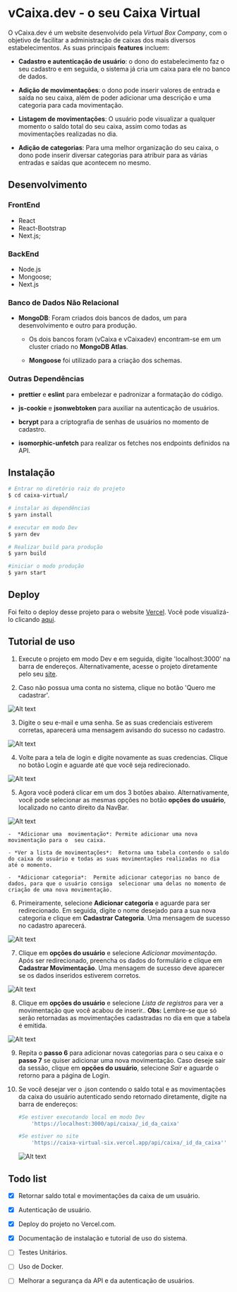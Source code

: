 # vCaixa.dev - o seu Caixa Virtual

O vCaixa.dev é um website desenvolvido pela *Virtual Box Company*, com o objetivo de facilitar a administração de caixas dos mais diversos estabelecimentos. As suas principais **features** incluem:

-	**Cadastro e autenticação de usuário**: o dono do estabelecimento faz o seu cadastro e em seguida, o sistema já cria um caixa para ele no banco de dados.

- **Adição de movimentações**:  o dono pode inserir valores de entrada e saída no seu caixa, além de poder adicionar uma descrição e uma categoria para cada movimentação.

- **Listagem de movimentações**:  O usuário pode visualizar a qualquer momento o saldo total do seu caixa, assim como todas as movimentações realizadas no dia.

- **Adição de categorias**:  Para uma melhor organização do seu caixa, o dono pode inserir diversar categorias para atribuir para as várias entradas e saídas que acontecem no mesmo.

## Desenvolvimento

### FrontEnd

-   React
-   React-Bootstrap
-   Next.js;

### BackEnd

-   Node.js
-   Mongoose;
-   Next.js

### Banco de Dados Não Relacional

-   **MongoDB**:  Foram criados dois bancos de dados, um para desenvolvimento e  outro para produção. 

	-   Os dois bancos foram (vCaixa e vCaixadev) encontram-se em um cluster criado no **MongoDB Atlas**.

	-  **Mongoose** foi utilizado para a criação dos schemas.

### Outras Dependências

-   **prettier** e **eslint** para embelezar e padronizar a formatação do código.

-   **js-cookie** e **jsonwebtoken** para auxiliar na autenticação de usuários.

-   **bcrypt** para a criptografia de senhas de usuários no momento de cadastro.

-   **isomorphic-unfetch** para realizar os fetches nos endpoints definidos na API.

## Instalação

```bash
# Entrar no diretório raiz do projeto
$ cd caixa-virtual/

# instalar as dependências
$ yarn install

# executar em modo Dev
$ yarn dev

# Realizar build para produção
$ yarn build

#iniciar o modo produção
$ yarn start

```
## Deploy

Foi feito o deploy desse projeto para o website [Vercel](https://vercel.com/kevinlevroner/caixa-virtual). Você pode visualizá-lo clicando [aqui](https://caixa-virtual-six.vercel.app/).

## Tutorial de uso

1. Execute o projeto em modo Dev e em seguida, digite 'localhost:3000' na barra de endereços. Alternativamente, acesse o projeto diretamente pelo seu [site](https://caixa-virtual-six.vercel.app/).

2. Caso não possua uma conta no sistema, clique no botão 'Quero me cadastrar'.

![Alt text](/public/tela_inicial.png?raw=true "Tela Inicial")

3. Digite o seu e-mail e uma senha. Se as suas credenciais estiverem corretas, aparecerá uma mensagem avisando do sucesso no cadastro.

![Alt text](/public/cadastro.png?raw=true "cadastro")

4. Volte para a tela de login e digite novamente as suas credencias. Clique no botão Login e aguarde até que você seja redirecionado.

![Alt text](/public/login.png?raw=true "login")

5.  Agora você poderá clicar em um dos 3 botões abaixo. Alternativamente, você pode selecionar as mesmas opções no botão **opções do usuário**, localizado no canto direito da NavBar.

![Alt text](/public/bemvindo_usuario.png?raw=true "bemvindo")

	-  *Adicionar uma  movimentação*: Permite adicionar uma nova movimentação para o  seu caixa.

	- *Ver a lista de movimentações*:  Retorna uma tabela contendo o saldo do caixa do usuário e todas as suas movimentações realizadas no dia até o momento.

	-  *Adicionar categoria*:  Permite adicionar categorias no banco de dados, para que o usuário consiga  selecionar uma delas no momento de criação de uma nova movimentação.

6. Primeiramente, selecione **Adicionar categoria** e aguarde para ser redirecionado. Em seguida, digite o nome desejado para a sua nova categoria e clique em **Cadastrar Categoria**. Uma mensagem de sucesso no cadastro aparecerá.

![Alt text](/public/cadastro_categoria.png?raw=true "cadastroCat")

7. Clique em **opções do usuário** e selecione *Adicionar movimentação*. Após ser redirecionado, preencha os dados do formulário e clique em **Cadastrar Movimentação**. Uma mensagem de sucesso deve aparecer se os dados inseridos estiverem corretos.

![Alt text](/public/novaMovimentação.png?raw=true "novaMovi")

8. Clique em **opções do usuário** e selecione *Lista de registros* para ver a movimentação que você acabou de inserir.. **Obs:** Lembre-se que só serão retornadas as movimentações cadastradas no dia em que a tabela é emitida.

![Alt text](/public/lista_movimentacoes.png?raw=true "listaMovi")

9. Repita o **passo 6** para adicionar novas categorias para o seu caixa e o **passo 7** se quiser adicionar uma nova movimentação. Caso deseje sair da sessão, clique em **opções do usuário**, selecione *Sair* e aguarde o retorno para a página de Login.

10. Se você desejar ver o .json contendo o saldo total e as movimentações da caixa do usuário autenticado sendo retornado diretamente, digite na barra de endereços:

	```bash
	#Se estiver executando local em modo Dev
		'https://localhost:3000/api/caixa/_id_da_caixa'

	#Se estiver no site
		'https://caixa-virtual-six.vercel.app/api/caixa/_id_da_caixa''
	```
	
	![Alt text](/public/json_api.png?raw=true "jsonApi")


## Todo list

- [x] Retornar saldo total e movimentações da caixa de um usuário.
- [x] Autenticação de usuário.
- [x] Deploy do projeto no Vercel.com.
- [x] Documentação de instalação e tutorial de uso do sistema.
- [ ] Testes Unitários.
- [ ] Uso de Docker.
- [ ] Melhorar a segurança da API e da autenticação de usuários.


